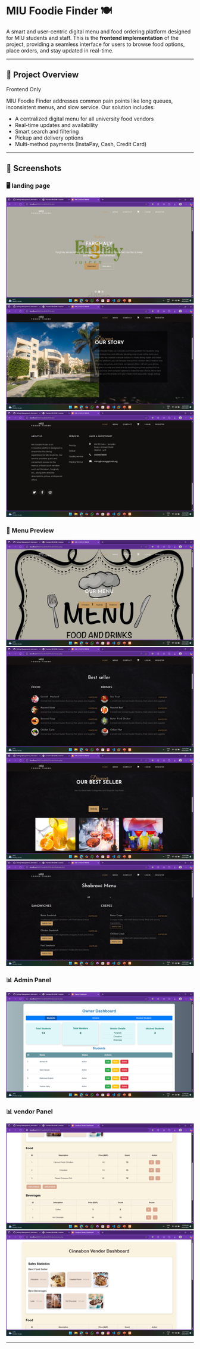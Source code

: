# MIU Foodie Finder 🍽️

A smart and user-centric digital menu and food ordering platform designed for MIU students and staff. This is the **frontend implementation** of the project, providing a seamless interface for users to browse food options, place orders, and stay updated in real-time.

---

## 🚀 Project Overview
Frontend Only 

MIU Foodie Finder addresses common pain points like long queues, inconsistent menus, and slow service. Our solution includes:

- A centralized digital menu for all university food vendors
- Real-time updates and availability
- Smart search and filtering
- Pickup and delivery options
- Multi-method payments (InstaPay, Cash, Credit Card)

---


## 📸 Screenshots

### 🖥️ landing page 

![1](images/1.png)
![2](images/2.png)
![3](images/3.png)

### 📱 Menu Preview
![Menu](images/Menu1.png)
![Menu](images/Menu2.png)
![Menu](images/Menu3.png)
![Menu](images/Menu4.png)

### 📊 Admin Panel

![Admin Panel](images/Admin.png)
### 📊 vendor Panel

![vendor Panel](images/vendor.png)
![vendor](images/vendo2.png)

---





